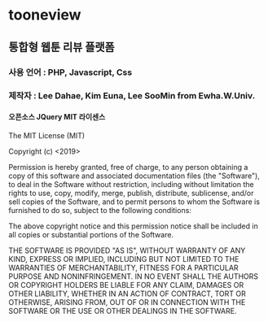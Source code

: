 # tooneview
####
## 통합형 웹툰 리뷰 플랫폼

### 사용 언어 : PHP, Javascript, Css
### 제작자 : Lee Dahae, Kim Euna, Lee SooMin from Ewha.W.Univ.

#### 오픈소스 JQuery MIT 라이센스

The MIT License (MIT)

Copyright (c) <2019> <copyright SooMin Lee>

Permission is hereby granted, free of charge, to any person obtaining a copy of this software and associated documentation files (the "Software"), to deal in the Software without restriction, including without limitation the rights to use, copy, modify, merge, publish, distribute, sublicense, and/or sell copies of the Software, and to permit persons to whom the Software is furnished to do so, subject to the following conditions:

The above copyright notice and this permission notice shall be included in all copies or substantial portions of the Software.

THE SOFTWARE IS PROVIDED "AS IS", WITHOUT WARRANTY OF ANY KIND, EXPRESS OR IMPLIED, INCLUDING BUT NOT LIMITED TO THE WARRANTIES OF MERCHANTABILITY, FITNESS FOR A PARTICULAR PURPOSE AND NONINFRINGEMENT. IN NO EVENT SHALL THE AUTHORS OR COPYRIGHT HOLDERS BE LIABLE FOR ANY CLAIM, DAMAGES OR OTHER LIABILITY, WHETHER IN AN ACTION OF CONTRACT, TORT OR OTHERWISE, ARISING FROM, OUT OF OR IN CONNECTION WITH THE SOFTWARE OR THE USE OR OTHER DEALINGS IN THE SOFTWARE.
